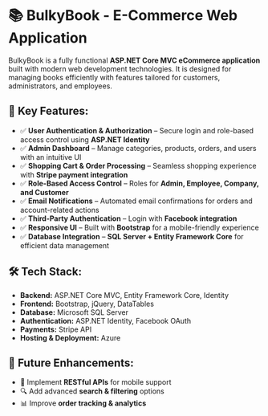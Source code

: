 # <h1>📚 BulkyBook - E-Commerce Web Application</h1>

<p>
BulkyBook is a fully functional <b>ASP.NET Core MVC eCommerce application</b> built with modern web development technologies. 
It is designed for managing books efficiently with features tailored for customers, administrators, and employees.
</p>

<h2>🔹 Key Features:</h2>
<ul>
  <li>✅ <b>User Authentication & Authorization</b> – Secure login and role-based access control using <b>ASP.NET Identity</b></li>
  <li>✅ <b>Admin Dashboard</b> – Manage categories, products, orders, and users with an intuitive UI</li>
  <li>✅ <b>Shopping Cart & Order Processing</b> – Seamless shopping experience with <b>Stripe payment integration</b></li>
  <li>✅ <b>Role-Based Access Control</b> – Roles for <b>Admin, Employee, Company, and Customer</b></li>
  <li>✅ <b>Email Notifications</b> – Automated email confirmations for orders and account-related actions</li>
  <li>✅ <b>Third-Party Authentication</b> – Login with <b>Facebook integration</b></li>
  <li>✅ <b>Responsive UI</b> – Built with <b>Bootstrap</b> for a mobile-friendly experience</li>
  <li>✅ <b>Database Integration</b> – <b>SQL Server + Entity Framework Core</b> for efficient data management</li>
</ul>

<h2>🛠 Tech Stack:</h2>
<ul>
  <li><b>Backend:</b> ASP.NET Core MVC, Entity Framework Core, Identity</li>
  <li><b>Frontend:</b> Bootstrap, jQuery, DataTables</li>
  <li><b>Database:</b> Microsoft SQL Server</li>
  <li><b>Authentication:</b> ASP.NET Identity, Facebook OAuth</li>
  <li><b>Payments:</b> Stripe API</li>
  <li><b>Hosting & Deployment:</b> Azure</li>
</ul>

<h2>📌 Future Enhancements:</h2>
<ul>
  <li>🚀 Implement <b>RESTful APIs</b> for mobile support</li>
  <li>🔍 Add advanced <b>search & filtering</b> options</li>
  <li>📊 Improve <b>order tracking & analytics</b></li>
</ul>

